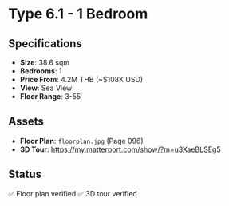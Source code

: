 # Type 6.1 - 1 Bedroom

## Specifications
- **Size**: 38.6 sqm
- **Bedrooms**: 1
- **Price From**: 4.2M THB (~$108K USD)
- **View**: Sea View
- **Floor Range**: 3-55

## Assets
- **Floor Plan**: `floorplan.jpg` (Page 096)
- **3D Tour**: https://my.matterport.com/show/?m=u3XaeBLSEg5

## Status
✅ Floor plan verified
✅ 3D tour verified
